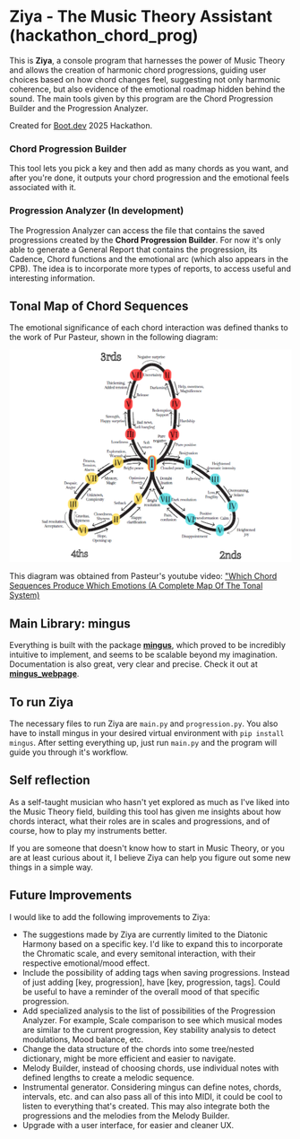 # Ziya - The Music Theory Assistant (hackathon_chord_prog)

This is **Ziya**, a console program that harnesses the power of Music Theory and allows the creation of harmonic chord progressions, guiding user choices based on how chord changes feel, suggesting not only harmonic coherence, but also evidence of the emotional roadmap hidden behind the sound. The main tools given by this program are the Chord Progression Builder and the Progression Analyzer. 

Created for [Boot.dev](http://boot.dev) 2025 Hackathon.

### Chord Progression Builder
This tool lets you pick a key and then add as many chords as you want, and after you're done, it outputs your chord progression and the emotional feels associated with it. 

### Progression Analyzer (In development)
The Progression Analyzer can access the file that contains the saved progressions created by the **Chord Progression Builder**. For now it's only able to generate a General Report that contains the progression, its Cadence, Chord functions and the emotional arc (which also appears in the CPB). The idea is to incorporate more types of reports, to access useful and interesting information. 

## Tonal Map of Chord Sequences
The emotional significance of each chord interaction was defined thanks to the work of Pur Pasteur, shown in the following diagram: 

![Tonal_Map_of_Chord_Sequences](image.png)

This diagram was obtained from Pasteur's youtube video: ["Which Chord Sequences Produce Which Emotions (A Complete Map Of The Tonal System)](https://www.youtube.com/watch?v=n6MViTAfNio)

## Main Library: mingus
Everything is built with the package **[mingus](https://github.com/bspaans/python-mingus)**, which proved to be incredibly intuitive to implement, and seems to be scalable beyond my imagination. Documentation is also great, very clear and precise. Check it out at **[mingus_webpage](https://bspaans.github.io/python-mingus/index.html)**.  

## To run Ziya
The necessary files to run Ziya are `main.py` and `progression.py`. You also have to install mingus in your desired virtual environment with `pip install mingus`. After setting everything up, just run `main.py` and the program will guide you through it's workflow.

## Self reflection
As a self-taught musician who hasn't yet explored as much as I've liked into the Music Theory field, building this tool has given me insights about how chords interact, what their roles are in scales and progressions, and of course, how to play my instruments better. 

If you are someone that doesn't know how to start in Music Theory, or you are at least curious about it, I believe Ziya can help you figure out some new things in a simple way. 

## Future Improvements
I would like to add the following improvements to Ziya:

- The suggestions made by Ziya are currently limited to the Diatonic Harmony based on a specific key. I'd like to expand this to incorporate the Chromatic scale, and every semitonal interaction, with their respective emotional/mood effect.
- Include the possibility of adding tags when saving progressions. Instead of just adding [key, progression], have [key, progression, tags]. Could be useful to have a reminder of the overall mood of that specific progression. 
- Add specialized analysis to the list of possibilities of the Progression Analyzer. For example, Scale comparison to see which musical modes are similar to the current progression, Key stability analysis to detect modulations, Mood balance, etc.
- Change the data structure of the chords into some tree/nested dictionary, might be more efficient and easier to navigate.
- Melody Builder, instead of choosing chords, use individual notes with defined lengths to create a melodic sequence.
- Instrumental generator. Considering mingus can define notes, chords, intervals, etc. and can also pass all of this into MIDI, it could be cool to listen to everything that's created. This may also integrate both the progressions and the melodies from the Melody Builder.
- Upgrade with a user interface, for easier and cleaner UX.
